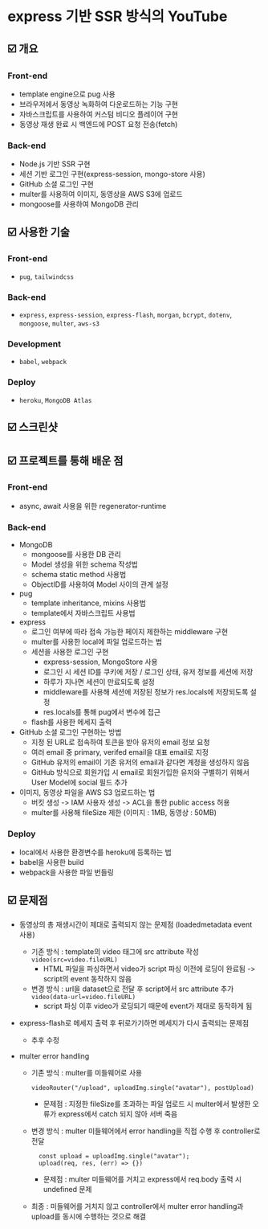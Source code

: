 # express 기반 SSR 방식의 YouTube

## ☑️ 개요

### Front-end

- template engine으로 pug 사용
- 브라우저에서 동영상 녹화하여 다운로드하는 기능 구현
- 자바스크립트를 사용하여 커스텀 비디오 플레이어 구현
- 동영상 재생 완료 시 백엔드에 POST 요청 전송(fetch)

### Back-end

- Node.js 기반 SSR 구현
- 세션 기반 로그인 구현(express-session, mongo-store 사용)
- GitHub 소셜 로그인 구현
- multer를 사용하여 이미지, 동영상을 AWS S3에 업로드
- mongoose를 사용하여 MongoDB 관리

## ☑️ 사용한 기술

### Front-end

- `pug`, `tailwindcss`

### Back-end

- `express`, `express-session`, `express-flash`, `morgan`, `bcrypt`, `dotenv`, `mongoose`, `multer`, `aws-s3`

### Development

- `babel`, `webpack`

### Deploy

- `heroku`, `MongoDB Atlas`

## ☑️ 스크린샷

## ☑️ 프로젝트를 통해 배운 점

### Front-end

- async, await 사용을 위한 regenerator-runtime

### Back-end

- MongoDB
  - mongoose를 사용한 DB 관리
  - Model 생성을 위한 schema 작성법
  - schema static method 사용법
  - ObjectID를 사용하여 Model 사이의 관계 설정
- pug
  - template inheritance, mixins 사용법
  - template에서 자바스크립트 사용법
- express
  - 로그인 여부에 따라 접속 가능한 페이지 제한하는 middleware 구현
  - multer를 사용한 local에 파일 업로드하는 법
  - 세션을 사용한 로그인 구현
    - express-session, MongoStore 사용
    - 로그인 시 세션 ID를 쿠키에 저장 / 로그인 상태, 유저 정보를 세션에 저장
    - 하루가 지나면 세션이 만료되도록 설정
    - middleware를 사용해 세션에 저장된 정보가 res.locals에 저장되도록 설정
    - res.locals를 통해 pug에서 변수에 접근
  - flash를 사용한 메세지 출력
- GitHub 소셜 로그인 구현하는 방법
  - 지정 된 URL로 접속하여 토큰을 받아 유저의 email 정보 요청
  - 여러 email 중 primary, verifed email을 대표 email로 지정
  - GitHub 유저의 email이 기존 유저의 email과 같다면 계정을 생성하지 않음
  - GitHub 방식으로 회원가입 시 email로 회원가입한 유저와 구별하기 위해서 User Model에 social 필드 추가
- 이미지, 동영상 파일을 AWS S3 업로드하는 법
  - 버킷 생성 -> IAM 사용자 생성 -> ACL을 통한 public access 허용
  - multer를 사용해 fileSize 제한 (이미지 : 1MB, 동영상 : 50MB)

### Deploy

- local에서 사용한 환경변수를 heroku에 등록하는 법
- babel을 사용한 build
- webpack을 사용한 파일 번들링

## ☑️ 문제점

- 동영상의 총 재생시간이 제대로 출력되지 않는 문제점 (loadedmetadata event 사용)

  - 기존 방식 : template의 video 태그에 src attribute 작성 `video(src=video.fileURL)`
    - HTML 파일을 파싱하면서 video가 script 파싱 이전에 로딩이 완료됨 -> script의 event 동작하지 않음
  - 변경 방식 : url을 dataset으로 전달 후 script에서 src attribute 추가 `video(data-url=video.fileURL)`
    - script 파싱 이후 video가 로딩되기 때문에 event가 제대로 동작하게 됨

- express-flash로 메세지 출력 후 뒤로가기하면 메세지가 다시 출력되는 문제점
  - 추후 수정
- multer error handling

  - 기존 방식 : multer를 미들웨어로 사용
    ```
    videoRouter("/upload", uploadImg.single("avatar"), postUpload)
    ```
    - 문제점 : 지정한 fileSize를 초과하는 파일 업로드 시 multer에서 발생한 오류가
      express에서 catch 되지 않아 서버 죽음
  - 변경 방식 : multer 미들웨어에서 error handling을 직접 수행 후 controller로 전달

    ```
      const upload = uploadImg.single("avatar");
      upload(req, res, (err) => {})
    ```

    - 문제점 : multer 미들웨어를 거치고 express에서 req.body 출력 시 undefined 문제

  - 최종 : 미들웨어를 거치지 않고 controller에서 multer error handling과 upload를 동시에 수행하는 것으로 해결
